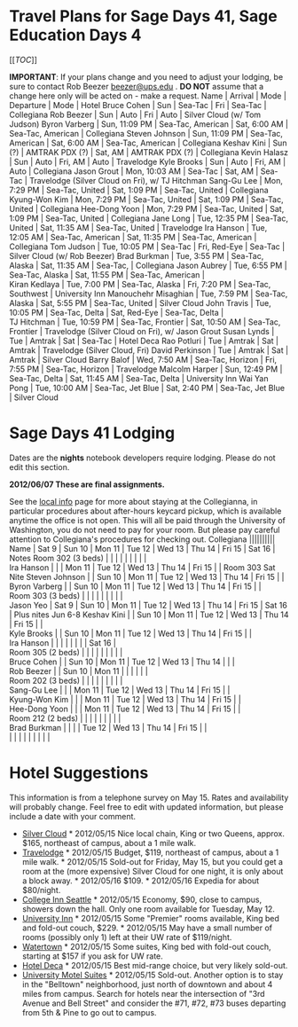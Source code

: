 

# Travel Plans for Sage Days 41, Sage Education Days 4

[[_TOC_]] 

**IMPORTANT**: If your plans change and you need to adjust your lodging, be sure to contact Rob Beezer <a href="mailto:beezer@ups.edu">beezer@ups.edu</a> .  **DO NOT** assume that a change here only will be acted on - make a request. 
 Name  |   Arrival  |  Mode  |  Departure  |  Mode  |  Hotel
 Bruce Cohen              |  Sun              |  Sea-Tac             |  Fri               |  Sea-Tac             |  Collegiana
 Rob Beezer               |  Sun              |  Auto                |  Fri               |  Auto                |  Silver Cloud (w/ Tom Judson)
 Byron Varberg            |  Sun,  11:09 PM   |  Sea-Tac, American   |  Sat,   6:00 AM    |  Sea-Tac, American   |  Collegiana
 Steven Johnson           |  Sun,  11:09 PM   |  Sea-Tac, American   |  Sat,   6:00 AM    |  Sea-Tac, American   |  Collegiana
 Keshav Kini              |  Sun (?)          |  AMTRAK PDX (?)      |  Sat,        AM    |  AMTRAK PDX (?)      |  Collegiana
 Kevin Halasz             |  Sun              |  Auto                |  Fri,        AM    |  Auto                |  Travelodge
 Kyle Brooks              |  Sun              |  Auto                |  Fri,        AM    |  Auto                |  Collegiana
 Jason Grout              |  Mon, 10:03 AM    |  Sea-Tac             |  Sat,        AM    |  Sea-Tac             |  Travelodge (Silver Cloud on Fri), w/ TJ Hitchman 
 Sang-Gu Lee              |  Mon,  7:29 PM    |  Sea-Tac, United     |  Sat,   1:09 PM    |  Sea-Tac, United     |  Collegiana
 Kyung-Won Kim            |  Mon,  7:29 PM    |  Sea-Tac, United     |  Sat,   1:09 PM    |  Sea-Tac, United     |  Collegiana
 Hee-Dong Yoon            |  Mon,  7:29 PM    |  Sea-Tac, United     |  Sat,   1:09 PM    |  Sea-Tac, United     |  Collegiana
 Jane Long                |  Tue, 12:35 PM    |  Sea-Tac, United     |  Sat,  11:35 AM    |  Sea-Tac, United     |  Travelodge 
 Ira Hanson               |  Tue, 12:05 AM    |  Sea-Tac, American   |  Sat,  11:35 PM    |  Sea-Tac, American   |  Collegiana 
 Tom Judson               |  Tue, 10:05 PM    |  Sea-Tac             |  Fri,   Red-Eye    |  Sea-Tac             |  Silver Cloud (w/ Rob Beezer)
 Brad Burkman             |  Tue,  3:55 PM    |  Sea-Tac, Alaska     |  Sat,  11:35 AM    |  Sea-Tac,            |  Collegiana 
 Jason Aubrey             |  Tue,  6:55 PM    |  Sea-Tac, Alaska     |  Sat,  11:55 PM    |  Sea-Tac, American  |  
 Kiran Kedlaya            |  Tue,  7:00 PM    |  Sea-Tac, Alaska     |  Fri,   7:20 PM    |  Sea-Tac, Southwest  |  University Inn 
 Manouchehr Misaghian     |  Tue,  7:59 PM    |  Sea-Tac, Alaska     |  Sat,   5:55 PM    |  Sea-Tac, United     |  Silver Cloud
 John Travis              |  Tue, 10:05 PM    |  Sea-Tac, Delta      |  Sat,   Red-Eye    |  Sea-Tac, Delta  |  
 TJ Hitchman              |  Tue, 10:59 PM    |  Sea-Tac, Frontier   |  Sat,  10:50 AM    |  Sea-Tac, Frontier   |  Travelodge (Silver Cloud on Fri), w/ Jason Grout 
 Susan Lynds              |  Tue              |  Amtrak              |  Sat               |  Sea-Tac             |  Hotel Deca 
 Rao Potluri              |  Tue              |  Amtrak              |  Sat               |  Amtrak              |  Travelodge (Silver Cloud, Fri) 
 David Perkinson          |  Tue              |  Amtrak              |  Sat               |  Amtrak              |  Silver Cloud 
 Barry Balof              |  Wed,  7:50 AM    |  Sea-Tac, Horizon    |  Fri,   7:55 PM    |  Sea-Tac, Horizon    |  Travelodge 
 Malcolm Harper           |  Sun, 12:49 PM    |  Sea-Tac, Delta      |  Sat,  11:45 AM    |  Sea-Tac, Delta      |  University Inn 
 Wai Yan Pong             |  Tue, 10:00 AM    |  Sea-Tac, Jet Blue   |  Sat,   2:40 PM    |  Sea-Tac, Jet Blue   |  Silver Cloud 


# Sage Days 41 Lodging

Dates are the **nights** notebook developers require lodging.  Please do not edit this section. 

**2012/06/07 These are final assignments.** 

See the <a href="/uw-local-info">local info</a> page for more about staying at the Collegianna, in particular procedures about after-hours keycard pickup, which is available anytime the office is not open.  This will all be paid through the University of Washington, you do not need to pay for your room.  But please pay careful attention to Collegiana's procedures for checking out. 
 Collegiana  ||||||||||
Name |  Sat  9  |  Sun 10  |  Mon 11  |  Tue 12  |  Wed 13  |  Thu 14  |  Fri 15  |  Sat 16  |  Notes 
Room 302 (3 beds)  |   |   |   |   |   |   |   |   |  
 Ira Hanson          |          |          |  Mon 11  |  Tue 12  |  Wed 13  |  Thu 14  |  Fri 15  |          |  Room 303 Sat Nite 
 Steven Johnson      |          |  Sun 10  |  Mon 11  |  Tue 12  |  Wed 13  |  Thu 14  |  Fri 15  |          |  
 Byron Varberg       |          |  Sun 10  |  Mon 11  |  Tue 12  |  Wed 13  |  Thu 14  |  Fri 15  |          |  
Room 303 (3 beds)  |   |   |   |   |   |   |   |   |  
 Jason Yeo           |  Sat  9  |  Sun 10  |  Mon 11  |  Tue 12  |  Wed 13  |  Thu 14  |  Fri 15  |  Sat 16  |  Plus nites Jun 6-8 
 Keshav Kini         |          |  Sun 10  |  Mon 11  |  Tue 12  |  Wed 13  |  Thu 14  |  Fri 15  |          |  
 Kyle Brooks         |          |  Sun 10  |  Mon 11  |  Tue 12  |  Wed 13  |  Thu 14  |  Fri 15  |          |  
 Ira Hanson          |          |          |          |          |          |          |          |  Sat 16  |  
Room 305 (2 beds)  |   |   |   |   |   |   |   |   |  
 Bruce Cohen         |          |  Sun 10  |  Mon 11  |  Tue 12  |  Wed 13  |  Thu 14  |          |          |  
 Rob Beezer          |          |  Sun 10  |  Mon 11  |          |          |          |          |          |  
Room 202 (3 beds)  |   |   |   |   |   |   |   |   |  
 Sang-Gu Lee         |          |          |  Mon 11  |  Tue 12  |  Wed 13  |  Thu 14  |  Fri 15  |          |  
 Kyung-Won Kim       |          |          |  Mon 11  |  Tue 12  |  Wed 13  |  Thu 14  |  Fri 15  |          |  
 Hee-Dong Yoon       |          |          |  Mon 11  |  Tue 12  |  Wed 13  |  Thu 14  |  Fri 15  |          |  
Room 212 (2 beds)  |   |   |   |   |   |   |   |   |  
 Brad Burkman        |          |          |          |  Tue 12  |  Wed 13  |  Thu 14  |  Fri 15   |          |  
        |          |          |      |     |     |     |     |          |  

<a name="hotels"></a> 
# Hotel Suggestions

This information is from a telephone survey on May 15.  Rates and availability will probably change.  Feel free to edit with updated information, but please include a date with your comment. 

* <a class="http" href="http://www.silvercloud.com/university/">Silver Cloud</a> 
      * 2012/05/15 Nice local chain, King or two Queens, approx. $165, northeast of campus, about a 1 mile walk. 
* <a class="http" href="http://www.travelodgeseattleuniversity.com/">Travelodge</a> 
      * 2012/05/15 Budget, $119, northeast of campus, about a 1 mile walk. 
      * 2012/05/15 Sold-out for Friday, May 15, but you could get a room at the (more expensive) Silver Cloud for one night, it is only about a block away. 
      * 2012/05/16 $109. 
      * 2012/05/16 Expedia for about $80/night. 
* <a class="http" href="http://www.collegeinnseattle.com/">College Inn Seattle</a> 
      * 2012/05/15 Economy, $90, close to campus, showers down the hall.  Only one room available for Tuesday, May 12. 
* <a class="http" href="http://www.universityinnseattle.com/">University Inn</a> 
      * 2012/05/15 Some "Premier" rooms available, King bed and fold-out couch, $229. 
      * 2012/05/15 May have a small number of rooms (possibly only 1) left at their UW rate of $119/night. 
* <a class="http" href="http://www.watertownseattle.com/">Watertown</a> 
      * 2012/05/15 Some suites, King bed with fold-out couch, starting at $157 if you ask for UW rate. 
* <a class="http" href="http://www.hoteldeca.com/">Hotel Deca</a> 
      * 2012/05/15 Best mid-range choice, but very likely sold-out. 
* <a class="http" href="http://www.universitymotelsuites.com/">University Motel Suites</a> 
      * 2012/05/15 Sold-out. 
Another option is to stay in the "Belltown" neighborhood, just north of downtown and about 4 miles from campus.  Search for hotels near the intersection of "3rd Avenue and Bell Street" and consider the #71, #72, #73 buses departing from 5th & Pine to go out to campus. 

